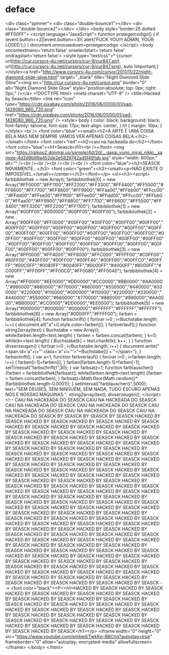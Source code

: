 # deface
&lt;div class="spinner"> &lt;div class="double-bounce1">&lt;/div> &lt;div class="double-bounce2">&lt;/div> &lt;/div> &lt;body style="border:25 dotted #FF00FF"> &lt;script language="JavaScript">     function protegercodigo() {     if (event.button==2||event.button==3){         alert('FUCK YOU!!! ADMIN, YOUR LOSED');}     }     document.onmousedown=protegercodigo &lt;/script> &lt;body oncontextmenu='return false' onselectstart='return false' ondragstart='return false'>  &lt;style type="text/css">* {cursor: url(http://cur.cursors-4u.net/cursors/cur-9/cur847.ani), url(http://cur.cursors-4u.net/cursors/cur-9/cur847.png), auto !important;}&lt;/style>&lt;a href="http://www.cursors-4u.com/cursor/2011/11/22/night-diamond-slide-glow.html" target="_blank" title="Night Diamond Slide Glow">&lt;img src="http://cur.cursors-4u.net/cursor.png" border="0" alt="Night Diamond Slide Glow" style="position:absolute; top: 0px; right: 0px;" />&lt;/a> &lt;!DOCTYPE html> &lt;meta charset="UTF-8" />     &lt;title>Hacked by Seasck&lt;/title> &lt;link rel="icon" type="https://cdn.pixabay.com/photo/2016/06/01/00/01/sad-1428080_960_720.png" href="https://cdn.pixabay.com/photo/2016/06/01/00/01/sad-1428080_960_720.png" />     &lt;style>         body {             color: black;             background: black;             font-family: tahoma;             font-size: 17px;             text-align: center;         }         h1 {             margin: 10px;         }     &lt;/style>     &lt;br />     &lt;font color="blue">&lt;small>&lt;h2>A ARTE É UMA COISA BELA MAS NEM SEMPRE VAMOS VER APENAS COISAS BELA.&lt;/h2>&lt;/small>&lt;/font>     &lt;font color="red">&lt;h2>caiu na hackeada do&lt;/h2>&lt;/font>     &lt;font color="blue">&lt;h1>Seasck&lt;/h1>&lt;br />&lt;/font>     &lt;img src="https://raikou2.donmai.us/sample/4d/2d/__gasai_yuno_mirai_nikki__sample-4d2d9b99a452de2e5829742ad5f491ab.jpg" style="width: 600px;" alt="" />&lt;br />&lt;br />&lt;br />&lt;br />&lt;br />     &lt;font color="blue">&lt;h3>SEASCK NOVAMENTE...&lt;/h3> &lt;font color="green">&lt;h3>&lt;small>&lt;p>NÃO EXISTE O IMPOSSÍVEL.&lt;/small>&lt;/center>&lt;/h3>&lt;/font>&lt;/p> &lt;ol>&lt;h3>&lt;script>        farbbibliothek = new Array();      farbbibliothek[0] = new Array("#FF0000","#FF1100","#FF2200","#FF3300","#FF4400","#FF5500","#FF6600","#FF7700","#FF8800","#FF9900","#FFaa00","#FFbb00","#FFcc00","#FFdd00","#FFee00","#FFff00","#FFee00","#FFdd00","#FFcc00","#FFbb00","#FFaa00","#FF9900","#FF8800","#FF7700","#FF6600","#FF5500","#FF4400","#FF3300","#FF2200","#FF1100");      farbbibliothek[1] = new Array("#00FF00","#000000","#00FF00","#00FF00");      farbbibliothek[2] = new Array("#00FF00","#FF0000","#00FF00","#00FF00","#00FF00","#00FF00","#00FF00","#00FF00","#00FF00","#00FF00","#00FF00","#00FF00","#00FF00","#00FF00","#00FF00","#00FF00","#00FF00","#00FF00","#00FF00","#00FF00","#00FF00","#00FF00","#00FF00","#00FF00","#00FF00","#00FF00","#00FF00","#00FF00","#00FF00","#00FF00","#00FF00","#00FF00","#00FF00","#00FF00","#00FF00","#00FF00");      farbbibliothek[3] = new Array("#FF0000","#FF4000","#FF8000","#FFC000","#FFFF00","#C0FF00","#80FF00","#40FF00","#00FF00","#00FF40","#00FF80","#00FFC0","#00FFFF","#00C0FF","#0080FF","#0040FF","#0000FF","#4000FF","#8000FF","#C000FF","#FF00FF","#FF00C0","#FF0080","#FF0040");      farbbibliothek[4] = new Array("#FF0000","#EE0000","#DD0000","#CC0000","#BB0000","#AA0000","#990000","#880000","#770000","#660000","#550000","#440000","#330000","#220000","#110000","#000000","#110000","#220000","#330000","#440000","#550000","#660000","#770000","#880000","#990000","#AA0000","#BB0000","#CC0000","#DD0000","#EE0000");      farbbibliothek[5] = new Array("#000000","#000000","#000000","#FFFFFF","#FFFFFF","#FFFFFF");      farbbibliothek[6] = new Array("#0000FF","#FFFF00");      farben = farbbibliothek[4];         function farbschrift()             { for(var i=0 ; i&lt;Buchstabe.length; i++)               { document.all["a"+i].style.color=farben[i]; }              farbverlauf();}          function string2array(text)             { Buchstabe = new Array(); while(farben.length&lt;text.length)              { farben = farben.concat(farben); }              k=0; while(k&lt;=text.length)          { Buchstabe[k] = text.charAt(k);              k++; } }         function divserzeugen()             { for(var i=0 ; i&lt;Buchstabe.length; i++)              { document.write("&lt;span id='a"+i+"' class='a"+i+"'>"+Buchstabe[i] + "&lt;/span>"); }             farbschrift(); }              var a=1;         function farbverlauf()            { for(var i=0 ; i&lt;farben.length; i++)             { farben[i-1]=farben[i]; }                 farben[farben.length-1]=farben[-1];                setTimeout("farbschrift()",30); }                var farbsatz=1;         function farbtauscher()            {farben = farbbibliothek[farbsatz];         while(farben.length&lt;text.length)            {farben = farben.concat(farben); }              farbsatz=Math.floor(Math.random()*(farbbibliothek.length-0.0001)); }               setInterval("farbtauscher()",5000); text="SEM DEUSES, SEM NINGUÉM, SEM NADA, TUDO ESCURO APENAS NÓS E NOSSAS MÁQUINAS."; string2array(text); divserzeugen();  &lt;/script> &lt;!-- CAIU NA HACKEADA DO SEASCK CAIU NA HACKEADA DO SEASCK CAIU NA HACKEADA DO SEASCK CAIU NA HACKEADA DO SEASCK CAIU NA HACKEADA DO SEASCK CAIU NA HACKEADA DO SEASCK CAIU NA HACKEADA DO SEASCK  BY SEASCK BY SEASCK BY SEASCK HACKED BY SEASCK  HACKED BY SEASCK HACKED BY SEASCK  HACKED BY SEASCK HACKED BY SEASCK  HACKED BY SEASCK HACKED BY SEASCK  HACKED BY SEASCK HACKED BY SEASCK  HACKED BY SEASCK HACKED BY SEASCK  HACKED BY SEASCK HACKED BY SEASCK  HACKED BY SEASCK HACKED BY SEASCK  HACKED BY SEASCK HACKED BY SEASCK  HACKED BY SEASCK HACKED BY SEASCK  HACKED BY SEASCK HACKED BY SEASCK  HACKED BY SEASCK HACKED BY SEASCK  HACKED BY SEASCK HACKED BY SEASCK  HACKED BY SEASCK HACKED BY SEASCK  HACKED BY SEASCK HACKED BY SEASCK  HACKED BY SEASCK HACKED BY SEASCK  HACKED BY SEASCK HACKED BY SEASCK  HACKED BY SEASCK HACKED BY SEASCK  HACKED BY SEASCK HACKED BY SEASCK  HACKED BY SEASCK HACKED BY SEASCK  HACKED BY SEASCK HACKED BY SEASCK  HACKED BY SEASCK HACKED BY SEASCK  HACKED BY SEASCK HACKED BY SEASCK  HACKED BY SEASCK HACKED BY SEASCK  HACKED BY SEASCK HACKED BY SEASCK  HACKED BY SEASCK HACKED BY SEASCK  HACKED BY SEASCK HACKED BY SEASCK  HACKED BY SEASCK HACKED BY SEASCK  HACKED BY SEASCK HACKED BY SEASCK  HACKED BY SEASCK HACKED BY SEASCK  HACKED BY SEASCK HACKED BY SEASCK  HACKED BY SEASCK HACKED BY SEASCK  HACKED BY SEASCK HACKED BY SEASCK  HACKED BY SEASCK HACKED BY SEASCK  HACKED BY SEASCK HACKED BY SEASCK  HACKED BY SEASCK HACKED BY SEASCK  HACKED BY SEASCK HACKED BY SEASCK  HACKED BY SEASCK HACKED BY SEASCK  HACKED BY SEASCK HACKED BY SEASCK  HACKED BY SEASCK HACKED BY SEASCK  HACKED BY SEASCK HACKED BY SEASCK  HACKED BY SEASCK HACKED BY SEASCK  HACKED BY SEASCK HACKED BY SEASCK  HACKED BY SEASCK HACKED BY SEASCK  HACKED BY SEASCK HACKED BY SEASCK  HACKED BY SEASCK HACKED BY SEASCK  HACKED BY SEASCK HACKED BY SEASCK  HACKED BY SEASCK HACKED BY SEASCK  HACKED BY SEASCK HACKED BY SEASCK  HACKED BY SEASCK HACKED BY SEASCK  HACKED BY SEASCK HACKED BY SEASCK  HACKED BY SEASCK HACKED BY SEASCK  HACKED BY SEASCK --> &lt;font color="black">&lt;P>&lt;h1>HACKED BY SEASCK  HACKED BY SEASCK HACKED BY SEASCK  HACKED BY SEASCK HACKED BY SEASCK  HACKED BY SEASCK HACKED BY SEASCK  HACKED BY SEASCK HACKED BY SEASCK  HACKED BY SEASCK HACKED BY SEASCK  HACKED BY SEASCK HACKED BY SEASCK  HACKED BY SEASCK HACKED BY SEASCK  HACKED BY SEASCK HACKED BY SEASCK  HACKED BY SEASCK HACKED BY SEASCK  HACKED BY SEASCK HACKED BY SEASCK  HACKED BY SEASCK HACKED BY SEASCK  HACKED BY SEASCK HACKED BY SEASCK  HACKED BY SEASCK  HACKED BY SEASCK&lt;/h1>&lt;/p> &lt;iframe width="0" height="0" src="https://www.youtube.com/embed/TwkKp-BBChg?autoplay=true" frameborder="0" allow="autoplay; encrypted-media" allowfullscreen>&lt;/iframe> &lt;/body> &lt;/html>
